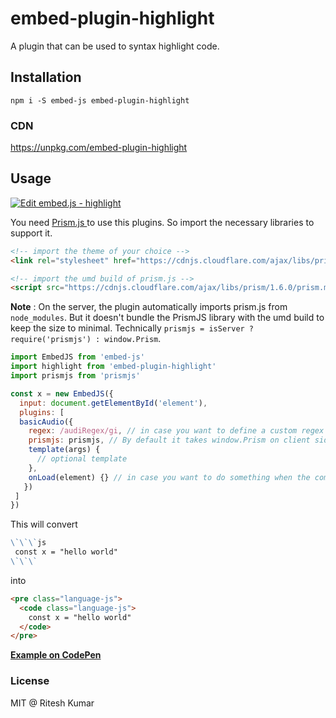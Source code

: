 # embed-plugin-highlight

A plugin that can be used to syntax highlight code.

## Installation
```
npm i -S embed-js embed-plugin-highlight
```

### CDN

https://unpkg.com/embed-plugin-highlight

## Usage

[![Edit embed.js - highlight](https://codesandbox.io/static/img/play-codesandbox.svg)](https://codesandbox.io/s/7jx90or24x)

You need [Prism.js ](http://prismjs.com/) to use this plugins. So import the necessary libraries to support it.
```html
<!-- import the theme of your choice -->
<link rel="stylesheet" href="https://cdnjs.cloudflare.com/ajax/libs/prism/1.6.0/themes/prism-dark.css" />

<!-- import the umd build of prism.js -->
<script src="https://cdnjs.cloudflare.com/ajax/libs/prism/1.6.0/prism.min.js">  
```
**Note** : On the server, the plugin automatically imports prism.js from `node_modules`. But it doesn't bundle the PrismJS library with the umd build to keep the size to minimal. Technically `prismjs = isServer ? require('prismjs') : window.Prism`. 

```js
import EmbedJS from 'embed-js'
import highlight from 'embed-plugin-highlight'
import prismjs from 'prismjs'

const x = new EmbedJS({
  input: document.getElementById('element'),
  plugins: [
  basicAudio({
    regex: /audiRegex/gi, // in case you want to define a custom regex
    prismjs: prismjs, // By default it takes window.Prism on client side and global.Prism on server side.
    template(args) {
      // optional template
    },
    onLoad(element) {} // in case you want to do something when the component has loaded on the client.
   })
 ]
})
```
This will convert
```md
\`\`\`js
 const x = "hello world"
\`\`\`
```

into

```html
<pre class="language-js">
  <code class="language-js">
    const x = "hello world"
  </code>
</pre>
```
**[Example on CodePen](https://codepen.io/ritz078/pen/ZJLWGb)**

### License
MIT @ Ritesh Kumar
